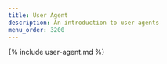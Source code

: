 ```yaml
---
title: User Agent
description: An introduction to user agents
menu_order: 3200
---
```


{% include user-agent.md %}
